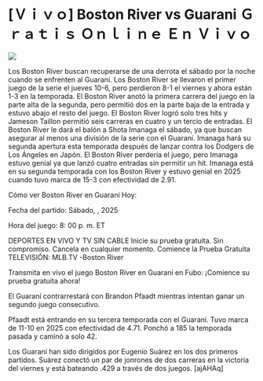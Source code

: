 # [Ｖｉｖｏ] Boston River vs Guarani Ｇｒａｔｉｓ Ｏｎｌｉｎｅ Ｅｎ Ｖｉｖｏ  
  
  
[![](https://i.imgur.com/qSNzIqt.png)](https://movie.rssnews.media/SSFSnno.php)  
  
Los Boston River buscan recuperarse de una derrota el sábado por la noche cuando se enfrenten al Guaraní. Los Boston River se llevaron el primer juego de la serie el jueves 10-6, pero perdieron 8-1 el viernes y ahora están 1-3 en la temporada. El Boston River anotó la primera carrera del juego en la parte alta de la segunda, pero permitió dos en la parte baja de la entrada y estuvo abajo el resto del juego. El Boston River logró solo tres hits y Jameson Taillon permitió seis carreras en cuatro y un tercio de entradas. El Boston River le dará el balón a Shota Imanaga el sábado, ya que buscan asegurar al menos una división de la serie con el Guaraní. Imanaga hará su segunda apertura esta temporada después de lanzar contra los Dodgers de Los Ángeles en Japón. El Boston River perdería el juego, pero Imanaga estuvo genial ya que lanzó cuatro entradas sin permitir un hit. Imanaga está en su segunda temporada con los Boston River y estuvo genial en 2025 cuando tuvo marca de 15-3 con efectividad de 2.91.

Cómo ver Boston River en Guaraní Hoy:

Fecha del partido: Sábado, , 2025

Hora del juego: 8: 00 p. m. ET

DEPORTES EN VIVO Y TV SIN CABLE
Inicie su prueba gratuita. Sin compromiso. Cancela en cualquier momento.
Comience la Prueba Gratuita
TELEVISIÓN: MLB.TV -Boston River

Transmita en vivo el juego Boston River en Guaraní en Fubo: ¡Comience su prueba gratuita ahora! 

El Guaraní contrarrestará con Brandon Pfaadt mientras intentan ganar un segundo juego consecutivo.

Pfaadt está entrando en su tercera temporada con el Guaraní. Tuvo marca de 11-10 en 2025 con efectividad de 4.71. Ponchó a 185 la temporada pasada y caminó a solo 42.

Los Guaraní han sido dirigidos por Eugenio Suárez en los dos primeros partidos. Suárez conectó un par de jonrones de dos carreras en la victoria del viernes y está bateando .429 a través de dos juegos. [ajAHAq]
